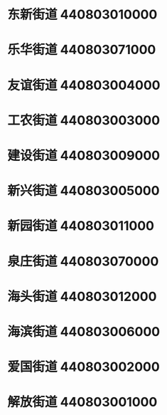 # 东新街道 440803010000
# 乐华街道 440803071000
# 友谊街道 440803004000
# 工农街道 440803003000
# 建设街道 440803009000
# 新兴街道 440803005000
# 新园街道 440803011000
# 泉庄街道 440803070000
# 海头街道 440803012000
# 海滨街道 440803006000
# 爱国街道 440803002000
# 解放街道 440803001000
